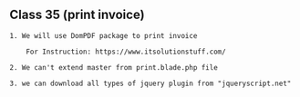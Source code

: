 ## **Class 35 (print invoice)**

    1. We will use DomPDF package to print invoice
    
        For Instruction: https://www.itsolutionstuff.com/
    
    2. We can't extend master from print.blade.php file
    
    3. we can download all types of jquery plugin from "jqueryscript.net" 